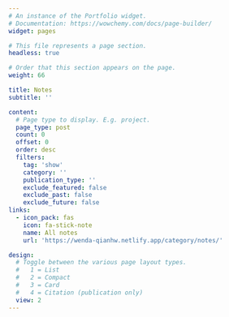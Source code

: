 ```yaml
---
# An instance of the Portfolio widget.
# Documentation: https://wowchemy.com/docs/page-builder/
widget: pages

# This file represents a page section.
headless: true

# Order that this section appears on the page.
weight: 66

title: Notes
subtitle: ''

content:
  # Page type to display. E.g. project.
  page_type: post
  count: 0
  offset: 0
  order: desc
  filters:
    tag: 'show'
    category: ''
    publication_type: ''
    exclude_featured: false
    exclude_past: false
    exclude_future: false
links:
  - icon_pack: fas
    icon: fa-stick-note
    name: All notes
    url: 'https://wenda-qianhw.netlify.app/category/notes/'

design:
  # Toggle between the various page layout types.
  #   1 = List
  #   2 = Compact
  #   3 = Card
  #   4 = Citation (publication only)  
  view: 2
---
```


